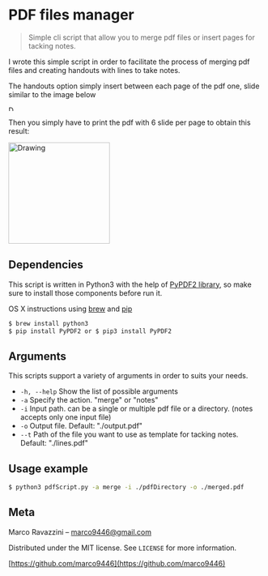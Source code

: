 # PDF files manager
> Simple cli script that allow you to merge pdf files or insert pages for tacking notes.


I wrote this simple script in order to facilitate the process of merging pdf files and creating handouts with lines to take notes.

The handouts option simply insert between each page of the pdf one, slide similar to the image below 

<img src="https://tinytutorials.files.wordpress.com/2010/05/picture-23.png" alt="Drawing" style="width: 10px;"/>


Then you simply have to print the pdf with 6 slide per page to obtain this result:

<img src="https://support.content.office.net/en-us/media/c3101854-fb81-4174-b50f-106f65042483.gif" alt="Drawing" style="width: 200px;"/>

## Dependencies
This script is written in Python3 with the help of [PyPDF2 library](https://github.com/mstamy2/PyPDF2), so make sure to install those components before run it.

OS X instructions using [brew](http://brew.sh/) and [pip](https://pip.pypa.io/en/stable/installing/)
```sh
$ brew install python3
$ pip install PyPDF2 or $ pip3 install PyPDF2
```

## Arguments
This scripts support a variety of arguments in  order to suits your needs.

- `-h, --help`  Show the list of possible arguments
- `-a` Specify the action. "merge" or "notes"
- `-i` Input path. can be a single or multiple pdf file or a directory. (notes accepts only one input file)
- `-o`  Output file. Default: "./output.pdf"
- `--t` Path of the file you want to use as template for tacking notes. Default: "./lines.pdf"


## Usage example
```sh
$ python3 pdfScript.py -a merge -i ./pdfDirectory -o ./merged.pdf
```





## Meta

Marco Ravazzini  – marco9446@gmail.com

Distributed under the MIT license. See ``LICENSE`` for more information.

[https://github.com/marco9446](https://github.com/marco9446)
